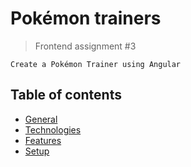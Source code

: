 # Pokémon trainers
> Frontend assignment #3

````
Create a Pokémon Trainer using Angular
````

## Table of contents
* [General](#general)
* [Technologies](#technologies)
* [Features](#features)
* [Setup](#setup)
